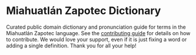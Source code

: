 
# Miahuatlán Zapotec Dictionary

Curated public domain dictionary and pronunciation guide for terms in the Miahuatlán Zapotec language. See the [contributing guide](https://github.com/drumworkteam/term/blob/make/.github/contributing.md) for details on how to contribute. We would love your support, even if it is just fixing a word or adding a single definition. Thank you for all your help!